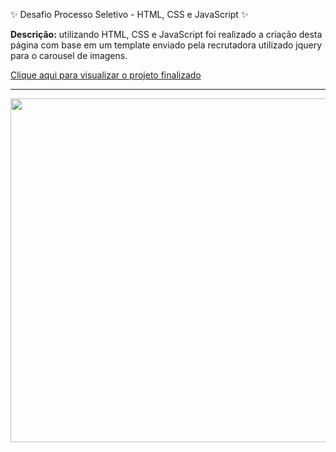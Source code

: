✨ Desafio Processo Seletivo - HTML, CSS e JavaScript ✨

**Descrição:** utilizando HTML, CSS e JavaScript foi realizado a criação desta página com base em um template enviado pela recrutadora 
utilizado jquery para o carousel de imagens. <br>

[Clique aqui para visualizar o projeto finalizado](https://jessicamotta.github.io/ProcessoSeletivo/) <hr>

<!--Imagem Template-->
<div align ="center" >
<img src ="https://user-images.githubusercontent.com/80103910/180449412-4985b99c-8930-452e-a769-ea928816b4bf.jpeg" width="550px" height="550px" />
</div>
